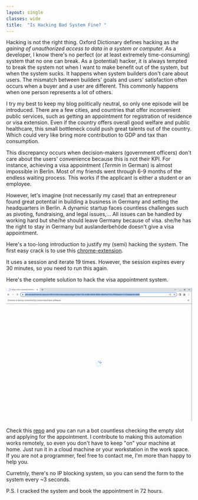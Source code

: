 ```yaml
---
layout: single
classes: wide
title:  "Is Hacking Bad System Fine? "
---
```


Hacking is not the right thing.
Oxford Dictionary defines hacking as <i>the gaining of unauthorized access to data in a system or computer. </i>
As a developer, I know there's no perfect (or at least extremely time-consuming) system that no one can break.
As a (potential) hacker, it is always tempted to break the system not when I want to make benefit out of the system, but when the system sucks.
It happens when system builders don't care about users.
The mismatch between builders' goals and users' satisfaction often occurs when a buyer and a user are different. 
This commonly happens when one person represents a lot of others.

I try my best to keep my blog politically neutral, so only one episode will be introduced.
There are a few cities, and countries that offer inconvenient public services, such as getting an appointment for registration of residence or visa extension.
Even if the country offers overall good welfare and public healthcare, this small bottleneck could push great talents out of the country.
Which could very like bring more contribution to GDP and tax than consumption.

This discrepancy occurs when decision-makers (government officers) don't care about the users' convenience because this is not their KPI.
For instance, achieving a visa appointment (<i>Termin</i> in German) is almost impossible in Berlin.
Most of my friends went through 6-9 months of the endless waiting process.
This works if the applicant is either a student or an employee.

However, let's imagine (not necessarily my case) that an entrepreneur found great potential in building a business in Germany and setting the headquarters in Berlin.
A dynamic startup faces countless challenges such as pivoting, fundraising, and legal issues,...
All issues can be handled by working hard but she/he should leave Germany because of visa.
she/he has the right to stay in Germany but auslanderbehöde doesn't give a visa appointment.

Here's a too-long introduction to justify my (semi) hacking the system.
The first easy crack is to use this [chrome-extension](https://chrome.google.com/webstore/detail/berlin-appointment-helper/ngdeikpgeefjhldilcfpjnppmpaagnae).

It uses a session and iterate 19 times. However, the session expires every 30 minutes, so you need to run this again.

Here's the complete solution to hack the visa appointment system. 

[![Hacking Demo](..\img\hacking_demo.gif)](https://github.com/ccomkhj/berlin-auslaenderbehorde-termin-bot "Visa Termin Bot") 

Check this [repo](https://github.com/ccomkhj/berlin-auslaenderbehorde-termin-bot) and you can run a bot countless checking the empty slot and applying for the appointment.
I contribute to making this automation works remotely, so even you don't have to keep "on" your machine at home.
Just run it in a cloud machine or your workstation in the work space.
If you are not a programmer, feel free to contact me, I'm more than happy to help you.

Curretnly, there's no IP blocking system, so you can send the form to the system every ~3 seconds.

P.S. I cracked the system and book the appointment in 72 hours.